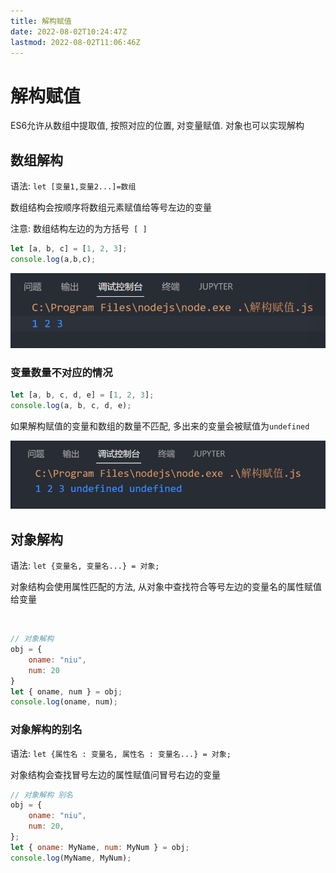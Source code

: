 ```yaml
---
title: 解构赋值
date: 2022-08-02T10:24:47Z
lastmod: 2022-08-02T11:06:46Z
---
```


# 解构赋值

ES6允许从数组中提取值, 按照对应的位置, 对变量赋值. 对象也可以实现解构

## 数组解构

语法: `let [变量1,变量2...]=数组`

数组结构会按顺序将数组元素赋值给等号左边的变量

注意: 数组结构左边的为方括号`​ [ ]`

```js
let [a, b, c] = [1, 2, 3];
console.log(a,b,c);
```

![Snipaste_2022-08-02_10-40-12](assets/Snipaste_2022-08-02_10-40-12-20220802104013-e7f05o6.png)​

### 变量数量不对应的情况

```js
let [a, b, c, d, e] = [1, 2, 3];
console.log(a, b, c, d, e);
```

如果解构赋值的变量和数组的数量不匹配, 多出来的变量会被赋值为`undefined`

![Snipaste_2022-08-02_10-52-53](assets/Snipaste_2022-08-02_10-52-53-20220802105254-cf4il8v.png)​

## 对象解构

语法: `let {变量名, 变量名...} = 对象;`

对象结构会使用属性匹配的方法, 从对象中查找符合等号左边的变量名的属性赋值给变量

‍

```js
// 对象解构
obj = {
    oname: "niu",
    num: 20
}
let { oname, num } = obj;
console.log(oname, num);
```

### 对象解构的别名

语法: `let {属性名 : 变量名, 属性名 : 变量名...} = 对象;`

对象结构会查找冒号左边的属性赋值问冒号右边的变量

```js
// 对象解构 别名
obj = {
    oname: "niu",
    num: 20,
};
let { oname: MyName, num: MyNum } = obj;
console.log(MyName, MyNum);
```

‍
